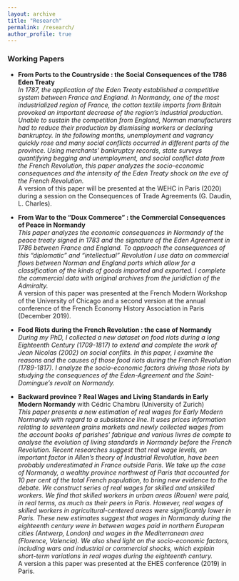 ```yaml
---
layout: archive
title: "Research"
permalink: /research/
author_profile: true
---
```


### Working Papers

- **From Ports to the Countryside : the Social Consequences of the 1786 Eden Treaty**
<br>_In 1787, the application of the Eden Treaty established a competitive system between France and England. In Normandy, one of the most industrialized region of France, the cotton textile imports from Britain provoked an important decrease of the region’s industrial production. Unable to sustain the competition from England, Norman manufacturers had to reduce their production by dismissing workers or declaring bankruptcy. In the following months, unemployment and vagrancy quickly rose and many social conflicts occurred in different parts of the province. Using merchants’ bankruptcy records, state surveys quantifying begging and unemployment, and social conflict data from the French Revolution, this paper analyzes the socio-economic consequences and the intensity of the Eden Treaty shock on the eve of the French Revolution._
<br>A version of this paper will be presented at the WEHC in Paris (2020) during a session on the Consequences of Trade Agreements (G. Daudin, L. Charles).

- **From War to the “Doux Commerce” : the Commercial Consequences of Peace in Normandy**
<br>_This paper analyzes the economic consequences in Normandy of the peace treaty signed in 1783 and the signature of the Eden Agreement in 1786 between France and England. To approach the consequences of this “diplomatic” and “intellectual” Revolution I use data on commercial flows between Norman and England ports which allow for a classification of the kinds of goods imported and exported. I complete the commercial data with original archives from the juridiction of the Admiralty._</br>
A version of this paper was presented at the French Modern Workshop of the University of Chicago and a second version at the annual conference of the French Economy History Association in Paris (December 2019).

- **Food Riots during the French Revolution : the case of Normandy**
<br>_During my PhD, I collected a new dataset on food riots during a long Eighteenth Century (1709-1817) to extend and complete the work of Jean Nicolas (2002) on social conflits. In this paper, I examine the reasons and the causes of those food riots during the French Revolution (1789-1817). I analyze the socio-economic factors driving those riots by studying the consequences of the Eden-Agreement and the Saint-Domingue’s revolt on Normandy._

- **Backward province ? Real Wages and Living Standards in Early Modern Normandy** with Cédric Chambru (University of Zurich)
<br>_This paper presents a new estimation of real wages for Early Modern Normandy with regard to a subsistence line. It uses prices information relating to seventeen grains markets and newly collected wages from the account books of parishes’ fabrique and various livres de compte to analyse the evolution of living standards in Normandy before the French Revolution. Recent researches suggest that real wage levels, an important factor in Allen’s theory of Industrial Revolution, have been probably underestimated in France outside Paris. We take up the case of Normandy, a wealthy province northwest of Paris that accounted for 10 per cent of the total French population, to bring new evidence to the debate. We construct series of real wages for skilled and unskilled workers. We find that skilled workers in urban areas (Rouen) were paid, in real terms, as much as their peers in Paris. However, real wages of skilled workers in agricultural-centered areas were significantly lower in Paris. These new estimates suggest that wages in Normandy during the eighteenth century were in between wages paid in northern European cities (Antwerp, London) and wages in the Mediterranean area (Florence, Valencia). We also shed light on the socio-economic factors, including wars and industrial or commercial shocks, which explain short-term variations in real wages during the eighteenth century._
<br>A version a this paper was presented at the EHES conference (2019) in Paris.
